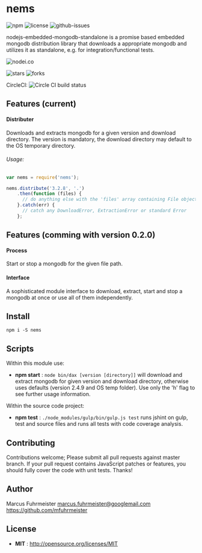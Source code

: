 # nems

![npm](https://img.shields.io/npm/v/nems.svg) ![license](https://img.shields.io/npm/l/nems.svg) ![github-issues](https://img.shields.io/github/issues/mfuhrmeister/nodejs-embedded-mongodb-standalone.svg)

nodejs-embedded-mongodb-standalone is a promise based embedded mongodb distribution library that downloads a appropriate mongodb and utilizes it as standalone, e.g. for integration/functional tests.

![nodei.co](https://nodei.co/npm/nems.png?downloads=true&downloadRank=true&stars=true)

![stars](https://img.shields.io/github/stars/mfuhrmeister/nodejs-embedded-mongodb-standalone.svg)
![forks](https://img.shields.io/github/forks/mfuhrmeister/nodejs-embedded-mongodb-standalone.svg)

CircleCI: ![Circle CI build status](https://circleci.com/gh/mfuhrmeister/nodejs-embedded-mongodb-standalone.svg?style=svg)

## Features (current)

#### Distributer
Downloads and extracts mongodb for a given version and download directory.
The version is mandatory, the download directory may default to the OS temporary directory.

###### Usage:
```javascript
var nems = require('nems');

nems.distribute('3.2.8', '.')
    .then(function (files) {
      // do anything else with the 'files' array containing File objects
    }.catch(err) {
      // catch any DownloadError, ExtractionError or standard Error
    };
```

## Features (comming with version 0.2.0)

#### Process
Start or stop a mongodb for the given file path.

#### Interface
A sophisticated module interface to download, extract, start and stop a mongodb at once or use all of them independently.

## Install

`npm i -S nems`


## Scripts
Within this module use:

 - **npm start** : `node bin/dax [version [directory]]` will download and extract mongodb for given version and download directory, otherwise uses defaults (version 2.4.9 and OS temp folder). Use only the 'h' flag to see further usage information.

Within the source code project:

 - **npm test** : `./node_modules/gulp/bin/gulp.js test` runs jshint on gulp, test and source files and runs all tests with code coverage analysis.

## Contributing

Contributions welcome; Please submit all pull requests against master branch. If your pull request contains JavaScript patches or features, you should fully cover the code with unit tests. Thanks!

## Author

Marcus Fuhrmeister <marcus.fuhrmeister@googlemail.com> https://github.com/mfuhrmeister

## License

 - **MIT** : http://opensource.org/licenses/MIT
